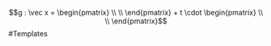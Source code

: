 $$g : \vec x = \begin{pmatrix} \\ \\ \end{pmatrix} + t \cdot \begin{pmatrix} \\ \\ \end{pmatrix}$$
#Templates